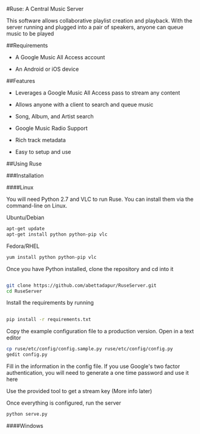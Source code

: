 
#Ruse: A Central Music Server

This software allows collaborative playlist creation and playback. 
With the server running and plugged into a pair of speakers, anyone can queue music to be played

##Requirements

-   A Google Music All Access account

-   An Android or iOS device

##Features

-   Leverages a Google Music All Access pass to stream any content

-   Allows anyone with a client to search and queue music 

-   Song, Album, and Artist search

-   Google Music Radio Support

-   Rich track metadata

-   Easy to setup and use

##Using Ruse

###Installation


####Linux

You will need Python 2.7 and VLC to run Ruse. You can install them via the command-line on Linux.

Ubuntu/Debian

```bash
apt-get update
apt-get install python python-pip vlc
```

Fedora/RHEL

```bash
yum install python python-pip vlc
```

Once you have Python installed, clone the repository and cd into it

```bash

git clone https://github.com/abettadapur/RuseServer.git
cd RuseServer
```

Install the requirements by running 

```bash
   
pip install -r requirements.txt
```

Copy the example configuration file to a production version. Open in a text editor

```bash
cp ruse/etc/config/config.sample.py ruse/etc/config/config.py
gedit config.py
```

Fill in the information in the config file. If you use Google's two factor authentication, you will need to generate a one time password and use it here

Use the provided tool to get a stream key (More info later)

Once everything is configured, run the server 

```bash
python serve.py
```

####Windows


